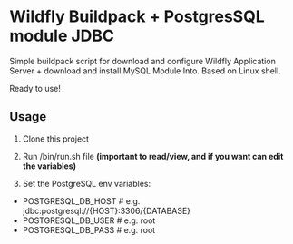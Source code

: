 # Wildfly Buildpack + PostgresSQL module JDBC
Simple buildpack script for download and configure Wildfly Application Server + download and install MySQL Module Into. 
Based on Linux shell.

Ready to use! 

## Usage

1. Clone this project

2. Run /bin/run.sh file    **(important to read/view, and if you want can edit the variables)**

3. Set the PostgreSQL env variables:
- POSTGRESQL_DB_HOST # e.g. jdbc:postgresql://{HOST}:3306/{DATABASE}
- POSTGRESQL_DB_USER # e.g. root
- POSTGRESQL_DB_PASS # e.g. root

